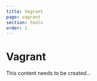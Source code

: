 ```yaml
---
title: Vagrant
page: vagrant
section: tools
order: 1
---
```


# Vagrant

This content needs to be created...
